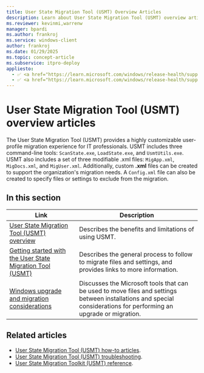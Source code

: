 ```yaml
---
title: User State Migration Tool (USMT) Overview Articles
description: Learn about User State Migration Tool (USMT) overview articles that describe USMT as a highly customizable user-profile migration experience for IT professionals.
ms.reviewer: kevinmi,warrenw
manager: bpardi
ms.author: frankroj
ms.service: windows-client
author: frankroj
ms.date: 01/29/2025
ms.topic: concept-article
ms.subservice: itpro-deploy
appliesto:
  - ✅ <a href="https://learn.microsoft.com/windows/release-health/supported-versions-windows-client" target="_blank">Windows 11</a>
  - ✅ <a href="https://learn.microsoft.com/windows/release-health/supported-versions-windows-client" target="_blank">Windows 10</a>
---
```


# User State Migration Tool (USMT) overview articles

The User State Migration Tool (USMT) provides a highly customizable user-profile migration experience for IT professionals. USMT includes three command-line tools: `ScanState.exe`, `LoadState.exe`, and `UsmtUtils.exe`. USMT also includes a set of three modifiable .xml files: `MigApp.xml`, `MigDocs.xml`, and `MigUser.xml`. Additionally, custom **.xml** files can be created to support the organization's migration needs. A `Config.xml` file can also be created to specify files or settings to exclude from the migration.

## In this section

| Link | Description |
|------ |----------- |
|[User State Migration Tool (USMT) overview](usmt-overview.md)|Describes the benefits and limitations of using USMT.|
|[Getting started with the User State Migration Tool (USMT)](getting-started-with-the-user-state-migration-tool.md)|Describes the general process to follow to migrate files and settings, and provides links to more information.|
|[Windows upgrade and migration considerations](../upgrade/windows-upgrade-and-migration-considerations.md)|Discusses the Microsoft tools that can be used to move files and settings between installations and special considerations for performing an upgrade or migration.|

## Related articles

- [User State Migration Tool (USMT) how-to articles](usmt-how-to.md).
- [User State Migration Tool (USMT) troubleshooting](usmt-troubleshooting.md).
- [User State Migration Toolkit (USMT) reference](usmt-reference.md).
